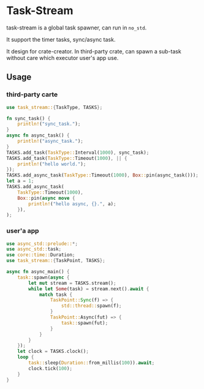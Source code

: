 # Task-Stream

task-stream is a global task spawner, can run in `no_std`.

It support the timer tasks, sync/async task.

It design for crate-creator. In third-party crate, can spawn a sub-task without care which executor user's app use.

## Usage

### third-party carte

```rust
use task_stream::{TaskType, TASKS};

fn sync_task() {
    println!("sync_task.");
}
async fn async_task() {
    println!("async_task.");
}
TASKS.add_task(TaskType::Interval(1000), sync_task);
TASKS.add_task(TaskType::Timeout(1000), || {
    println!("hello world.");
});
TASKS.add_async_task(TaskType::Timeout(1000), Box::pin(async_task()));
let a = 1;
TASKS.add_async_task(
    TaskType::Timeout(1000),
    Box::pin(async move {
        println!("hello async, {}.", a);
    }),
);
```

### user'a app

```rust
use async_std::prelude::*;
use async_std::task;
use core::time::Duration;
use task_stream::{TaskPoint, TASKS};

async fn async_main() {
    task::spawn(async {
        let mut stream = TASKS.stream();
        while let Some(task) = stream.next().await {
            match task {
                TaskPoint::Sync(f) => {
                    std::thread::spawn(f);
                }
                TaskPoint::Async(fut) => {
                    task::spawn(fut);
                }
            }
        }
    });
    let clock = TASKS.clock();
    loop {
        task::sleep(Duration::from_millis(100)).await;
        clock.tick(100);
    }
}
```
